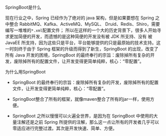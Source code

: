 

SpringBoot是什么

现在行业之中，Spring 已经作为了绝对的 java 架构，但是如果要想在 Spring 之中整合 RabbitMQ、Kafka、ActiveMQ、MySQL、 Druid、Redis、Shiro，需要编写一堆堆的`*.xml`配置文件； 所以在这样的一个大的历史背景下，很多人开始寻求更加简便的开发，而遗憾的是这种简便的开发没有被 JDK 所支持、没有 被 JavaEE 所支持，因为这些只是平台，平台能够提供的只是最原始的技术支持。这一时刻终于由于 Spring 框架的升级而得到了新生，SpringBoot 的出现，改变了所有 Java 开发的困境，SpringBoot 的最终奉行的宗旨：废除掉所有复杂的开发，废除掉所有的配置文件，让开发变得更简单纯粹，核心：“零配置”。

为什么用SpringBoot

* SpringBoot 的最终奉行的宗旨：废除掉所有复杂的开发，废除掉所有的配置文件，让开发变得更简单纯粹，核心：“零配置”。

* SpringBoot整合了所有的框架，就像maven整合了所有的jar一样，使用方便。

* SpringBoot 之所以慢慢可以火遍全世界，是因为在 SpringBoot 中使用的大量注解还是之前 Spring 所提供的注解，那么这一点让所有的开发者几乎可以零适应进行完整过渡。其次是开发快速、简单、方便。